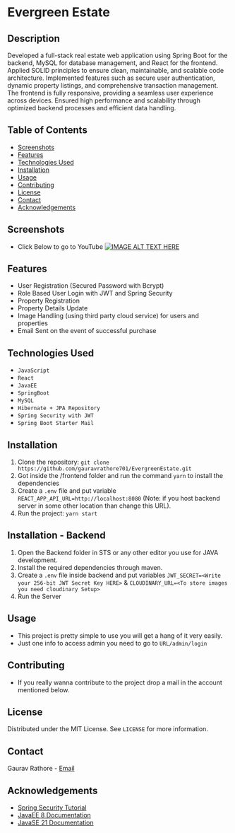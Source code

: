 # Evergreen Estate
## Description
Developed a full-stack real estate web application using Spring Boot for the backend, MySQL for database management, and React for the frontend. Applied SOLID principles to ensure clean, maintainable, and scalable code architecture. Implemented features such as secure user authentication, dynamic property listings, and comprehensive transaction management. The frontend is fully responsive, providing a seamless user experience across devices. Ensured high performance and scalability through optimized backend processes and efficient data handling.
## Table of Contents
- [Screenshots](#screenshots)
- [Features](#features)
- [Technologies Used](#technologies-used)
- [Installation](#installation)
- [Usage](#usage)
- [Contributing](#contributing)
- [License](#license)
- [Contact](#contact)
- [Acknowledgements](#acknowledgements)
## Screenshots
- Click Below to go to YouTube
[![IMAGE ALT TEXT HERE](https://upload.wikimedia.org/wikipedia/commons/thumb/2/20/YouTube_2024.svg/1920px-YouTube_2024.svg.png)](https://www.youtube.com/watch?v=33ruK10ncos)
## Features
- User Registration (Secured Password with Bcrypt)
- Role Based User Login with JWT and Spring Security
- Property Registration
- Property Details Update
- Image Handling (using third party cloud service) for users and properties
- Email Sent on the event of successful purchase

## Technologies Used
- `JavaScript`
- `React`
- `JavaEE`
- `SpringBoot`
- `MySQL`
- `Hibernate + JPA Repository`
- `Spring Security with JWT`
- `Spring Boot Starter Mail`
## Installation
1. Clone the repository: `git clone https://github.com/gauravrathore701/EvergreenEstate.git`
2. Got inside the /frontend folder and run the command `yarn` to install the dependencies
3. Create a `.env` file and put variable `REACT_APP_API_URL=http://localhost:8080` (Note: if you host backend server in some other location than change this URL).
4. Run the project: `yarn start`
## Installation - Backend
1. Open the Backend folder in STS or any other editor you use for JAVA development.
2. Install the required dependencies through maven.
3. Create a `.env` file inside backend and put variables `JWT_SECRET=<Write your 256-bit JWT Secret Key HERE>` & `CLOUDINARY_URL=<To store images you need cloudinary Setup>`
4. Run the Server
## Usage
* This project is pretty simple to use you will get a hang of it very easily.
* Just one info to access admin you need to go to `URL/admin/login`
## Contributing
* If you really wanna contribute to the project drop a mail in the account mentioned below.
## License
Distributed under the MIT License. See `LICENSE` for more information.
## Contact
Gaurav Rathore - [Email](mailto:gauravrathore701@gmail.com) 
## Acknowledgements
- [Spring Security Tutorial](https://www.youtube.com/watch?v=29vmP4YLwyo&list=PLxhSr_SLdXGOpdX60nHze41CvExvBOn09)
- [JavaEE 8 Documentation](https://javaee.github.io/javaee-spec/javadocs/)
- [JavaSE 21 Documentation](https://docs.oracle.com/en/java/javase/21/docs/api/index.html)
